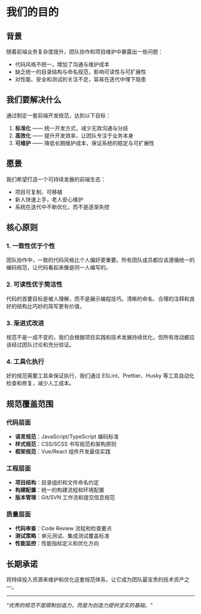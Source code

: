 # 我们的目的

## 背景

随着前端业务复杂度提升，团队协作和项目维护中暴露出一些问题：

- 代码风格不统一，增加了沟通与维护成本
- 缺乏统一的目录结构与命名规范，影响可读性与可扩展性
- 对性能、安全和测试的关注不足，容易在迭代中埋下隐患

## 我们要解决什么

通过制定一套前端开发规范，达到以下目标：

1. **标准化** —— 统一开发方式，减少无效沟通与分歧
2. **高效化** —— 提升开发效率，让团队专注于业务本身
3. **可维护** —— 降低长期维护成本，保证系统的稳定与可扩展性

## 愿景

我们希望打造一个可持续发展的前端生态：

- 项目可复制、可移植
- 新人快速上手，老人安心维护
- 系统在迭代中不断优化，而不是逐渐失控

## 核心原则

### 1. 一致性优于个性

团队协作中，一致的代码风格比个人偏好更重要。所有团队成员都应该遵循统一的编码规范，让代码看起来像是同一人编写的。

### 2. 可读性优于简洁性

代码的首要目标是被人理解，而不是展示编程技巧。清晰的命名、合理的注释和良好的结构比巧妙的简写更有价值。

### 3. 渐进式改进

规范不是一成不变的，我们会根据项目实践和技术发展持续优化，但所有改动都应该经过团队讨论和充分验证。

### 4. 工具化执行

好的规范需要工具来保证执行，我们通过 ESLint、Prettier、Husky 等工具自动化检查和修复，减少人工成本。

## 规范覆盖范围

### 代码层面

- **语言规范**：JavaScript/TypeScript 编码标准
- **样式规范**：CSS/SCSS 书写规范和架构原则
- **框架规范**：Vue/React 组件开发最佳实践

### 工程层面

- **项目结构**：目录组织和文件命名约定
- **构建配置**：统一的构建流程和环境配置
- **版本管理**：Git/SVN 工作流和提交信息规范

### 质量层面

- **代码审查**：Code Review 流程和检查要点
- **测试策略**：单元测试、集成测试覆盖标准
- **性能监控**：性能指标定义和优化方向

## 长期承诺

将持续投入资源来维护和优化这套规范体系，让它成为团队最宝贵的技术资产之一。

---

_"优秀的规范不是限制创造力，而是为创造力提供坚实的基础。"_
